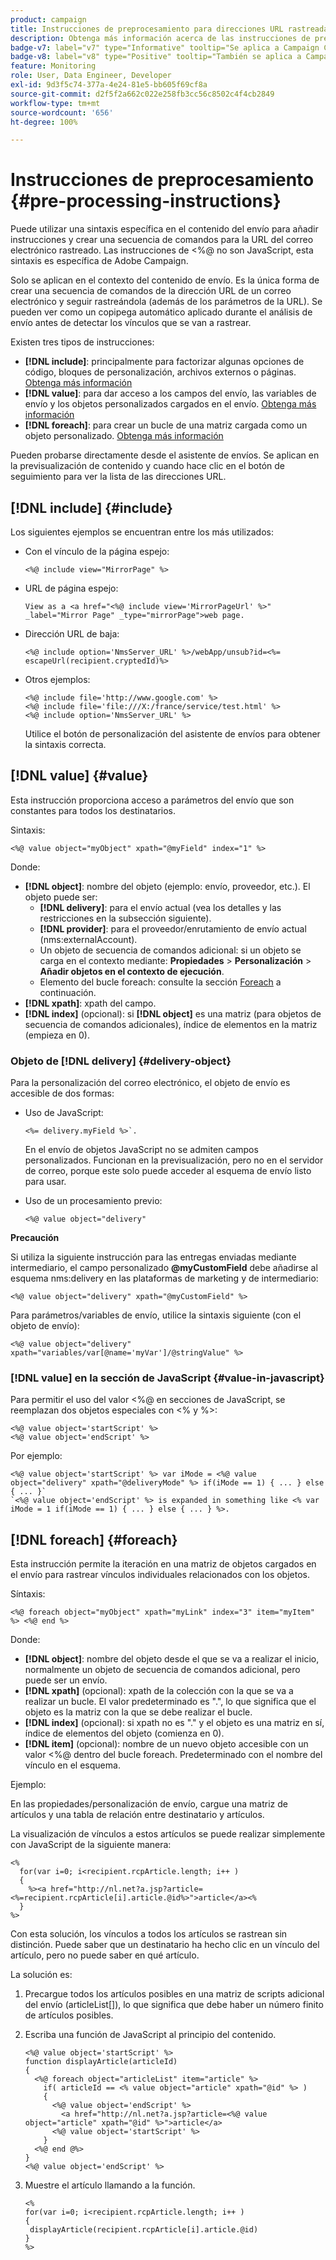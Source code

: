 ```yaml
---
product: campaign
title: Instrucciones de preprocesamiento para direcciones URL rastreadas
description: Obtenga más información acerca de las instrucciones de preprocesamiento que se utilizarán para crear secuencias de comandos de la dirección URL de un correo electrónico que se seguirá rastreando
badge-v7: label="v7" type="Informative" tooltip="Se aplica a Campaign Classic v7"
badge-v8: label="v8" type="Positive" tooltip="También se aplica a Campaign v8"
feature: Monitoring
role: User, Data Engineer, Developer
exl-id: 9d3f5c74-377a-4e24-81e5-bb605f69cf8a
source-git-commit: d2f5f2a662c022e258fb3cc56c8502c4f4cb2849
workflow-type: tm+mt
source-wordcount: '656'
ht-degree: 100%

---
```


# Instrucciones de preprocesamiento {#pre-processing-instructions}

Puede utilizar una sintaxis específica en el contenido del envío para añadir instrucciones y crear una secuencia de comandos para la URL del correo electrónico rastreado. Las instrucciones de &lt;%@ no son JavaScript, esta sintaxis es específica de Adobe Campaign.

Solo se aplican en el contexto del contenido de envío. Es la única forma de crear una secuencia de comandos de la dirección URL de un correo electrónico y seguir rastreándola (además de los parámetros de la URL). Se pueden ver como un copipega automático aplicado durante el análisis de envío antes de detectar los vínculos que se van a rastrear.

Existen tres tipos de instrucciones:

* **[!DNL include]**: principalmente para factorizar algunas opciones de código, bloques de personalización, archivos externos o páginas. [Obtenga más información](#include)
* **[!DNL value]**: para dar acceso a los campos del envío, las variables de envío y los objetos personalizados cargados en el envío. [Obtenga más información](#value)
* **[!DNL foreach]**: para crear un bucle de una matriz cargada como un objeto personalizado. [Obtenga más información](#foreach)

Pueden probarse directamente desde el asistente de envíos. Se aplican en la previsualización de contenido y cuando hace clic en el botón de seguimiento para ver la lista de las direcciones URL.

## [!DNL include] {#include}

Los siguientes ejemplos se encuentran entre los más utilizados:

* Con el vínculo de la página espejo:

  ```
  <%@ include view="MirrorPage" %>  
  ```

* URL de página espejo:

  ```
  View as a <a href="<%@ include view='MirrorPageUrl' %>" _label="Mirror Page" _type="mirrorPage">web page.
  ```

* Dirección URL de baja:

  ```
  <%@ include option='NmsServer_URL' %>/webApp/unsub?id=<%= escapeUrl(recipient.cryptedId)%>
  ```

* Otros ejemplos:

  ```
  <%@ include file='http://www.google.com' %>
  <%@ include file='file:///X:/france/service/test.html' %>
  <%@ include option='NmsServer_URL' %>
  ```

  Utilice el botón de personalización del asistente de envíos para obtener la sintaxis correcta.

## [!DNL value] {#value}

Esta instrucción proporciona acceso a parámetros del envío que son constantes para todos los destinatarios.

Sintaxis:

```
<%@ value object="myObject" xpath="@myField" index="1" %>
```

Donde:

* **[!DNL object]**: nombre del objeto (ejemplo: envío, proveedor, etc.).
El objeto puede ser:
   * **[!DNL delivery]**: para el envío actual (vea los detalles y las restricciones en la subsección siguiente).
   * **[!DNL provider]**: para el proveedor/enrutamiento de envío actual (nms:externalAccount).
   * Un objeto de secuencia de comandos adicional: si un objeto se carga en el contexto mediante: **Propiedades** > **Personalización** > **Añadir objetos en el contexto de ejecución**.
   * Elemento del bucle foreach: consulte la sección [Foreach](#foreach) a continuación.
* **[!DNL xpath]**: xpath del campo.
* **[!DNL index]** (opcional): si **[!DNL object]** es una matriz (para objetos de secuencia de comandos adicionales), índice de elementos en la matriz (empieza en 0).

### Objeto de [!DNL delivery] {#delivery-object}

Para la personalización del correo electrónico, el objeto de envío es accesible de dos formas:

* Uso de JavaScript:

  ```
  <%= delivery.myField %>`.
  ```

  En el envío de objetos JavaScript no se admiten campos personalizados. Funcionan en la previsualización, pero no en el servidor de correo, porque este solo puede acceder al esquema de envío listo para usar.

* Uso de un procesamiento previo:

  ```
  <%@ value object="delivery"
  ```


**Precaución**

Si utiliza la siguiente instrucción para las entregas enviadas mediante intermediario, el campo personalizado **@myCustomField** debe añadirse al esquema nms:delivery en las plataformas de marketing y de intermediario:

```
<%@ value object="delivery" xpath="@myCustomField" %>
```

Para parámetros/variables de envío, utilice la sintaxis siguiente (con el objeto de envío):

```
<%@ value object="delivery" xpath="variables/var[@name='myVar']/@stringValue" %>
```

### [!DNL value] en la sección de JavaScript {#value-in-javascript}

Para permitir el uso del valor &lt;%@ en secciones de JavaScript, se reemplazan dos objetos especiales con &lt;% y %>:

```
<%@ value object='startScript' %>
<%@ value object='endScript' %>
```

Por ejemplo:

```
<%@ value object='startScript' %> var iMode = <%@ value object="delivery" xpath="@deliveryMode" %> if(iMode == 1) { ... } else { ... }`
`<%@ value object='endScript' %> is expanded in something like <% var iMode = 1 if(iMode == 1) { ... } else { ... } %>.
```

## [!DNL foreach] {#foreach}

Esta instrucción permite la iteración en una matriz de objetos cargados en el envío para rastrear vínculos individuales relacionados con los objetos.

Síntaxis:

```
<%@ foreach object="myObject" xpath="myLink" index="3" item="myItem" %> <%@ end %>
```

Donde:

* **[!DNL object]**: nombre del objeto desde el que se va a realizar el inicio, normalmente un objeto de secuencia de comandos adicional, pero puede ser un envío.
* **[!DNL xpath]** (opcional): xpath de la colección con la que se va a realizar un bucle. El valor predeterminado es &quot;.&quot;, lo que significa que el objeto es la matriz con la que se debe realizar el bucle.
* **[!DNL index]** (opcional): si xpath no es &quot;.&quot; y el objeto es una matriz en sí, índice de elementos del objeto (comienza en 0).
* **[!DNL item]** (opcional): nombre de un nuevo objeto accesible con un valor &lt;%@ dentro del bucle foreach. Predeterminado con el nombre del vínculo en el esquema.

Ejemplo:

En las propiedades/personalización de envío, cargue una matriz de artículos y una tabla de relación entre destinatario y artículos.

La visualización de vínculos a estos artículos se puede realizar simplemente con JavaScript de la siguiente manera:

```
<%
  for(var i=0; i<recipient.rcpArticle.length; i++ )
  {
    %><a href="http://nl.net?a.jsp?article=<%=recipient.rcpArticle[i].article.@id%>">article</a><%
  }
%>
```

Con esta solución, los vínculos a todos los artículos se rastrean sin distinción. Puede saber que un destinatario ha hecho clic en un vínculo del artículo, pero no puede saber en qué artículo.

La solución es:

1. Precargue todos los artículos posibles en una matriz de scripts adicional del envío (articleList[]), lo que significa que debe haber un número finito de artículos posibles.
1. Escriba una función de JavaScript al principio del contenido.

   ```
   <%@ value object='startScript' %>
   function displayArticle(articleId)
   {
     <%@ foreach object="articleList" item="article" %>
       if( articleId == <% value object="article" xpath="@id" %> ) 
       {
         <%@ value object='endScript' %>
           <a href="http://nl.net?a.jsp?article=<%@ value object="article" xpath="@id" %>">article</a>
         <%@ value object='startScript' %>
       } 
     <%@ end @%>
   }
   <%@ value object='endScript' %>
   ```

1. Muestre el artículo llamando a la función.

   ```
   <%
   for(var i=0; i<recipient.rcpArticle.length; i++ )
   {
    displayArticle(recipient.rcpArticle[i].article.@id)
   }
   %>
   ```
